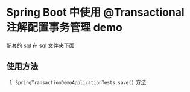# Spring Boot 中使用 @Transactional 注解配置事务管理 demo

配套的 sql 在 sql 文件夹下面

## 使用方法

1. `SpringTransactionDemoApplicationTests.save()` 方法